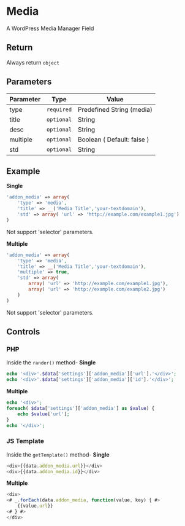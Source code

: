 # Media
A WordPress Media Manager Field

## Return
Always return `object`

## Parameters
Parameter | Type | Value
--- | --- | ---
type | `required` | Predefined String (media)
title | `optional` | String
desc | `optional` | String
multiple | `optional` | Boolean ( Default: false )
std | `optional` | String

## Example
**Single**
```php
'addon_media' => array(
    'type' => 'media',
    'title' => __('Media Title','your-textdomain'),
    'std' => array( 'url' => 'http://example.com/example1.jpg')
)
```
Not support 'selector' parameters.

**Multiple**
```php
'addon_media' => array(
    'type' => 'media',
    'title' => __('Media Title','your-textdomain'),
    'multiple' => true,
    'std' => array(
        array( 'url' => 'http://example.com/example1.jpg'),
        array( 'url' => 'http://example.com/example2.jpg')
    )
)
```
Not support 'selector' parameters.


## Controls
### PHP
Inside the `rander()` method-
**Single**
```php
echo '<div>'.$data['settings']['addon_media']['url'].'</div>';
echo '<div>'.$data['settings']['addon_media']['id'].'</div>';
```
**Multiple**
```php
echo '<div>';
foreach( $data['settings']['addon_media'] as $value) {
    echo $value['url'];
}
echo '</div>';
```

### JS Template
Inside the `getTemplate()` method-
**Single**
```js
<div>{{data.addon_media.url}}</div>
<div>{{data.addon_media.id}}</div>
```
**Multiple**
```js
<div>
<# _.forEach(data.addon_media, function(value, key) { #>
    {{value.url}}
<# } #>
</div>
```
